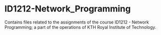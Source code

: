 # ID1212-Network_Programming
Contains files related to the assignments of the course ID1212 - Network Programming; a part of the operations of KTH Royal Institute of Technology.
